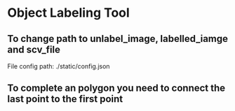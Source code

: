 # Object Labeling Tool
## To change path to unlabel_image, labelled_iamge and scv_file
File config path: ./static/config.json

## To complete an polygon you need to connect the last point to the first point 
